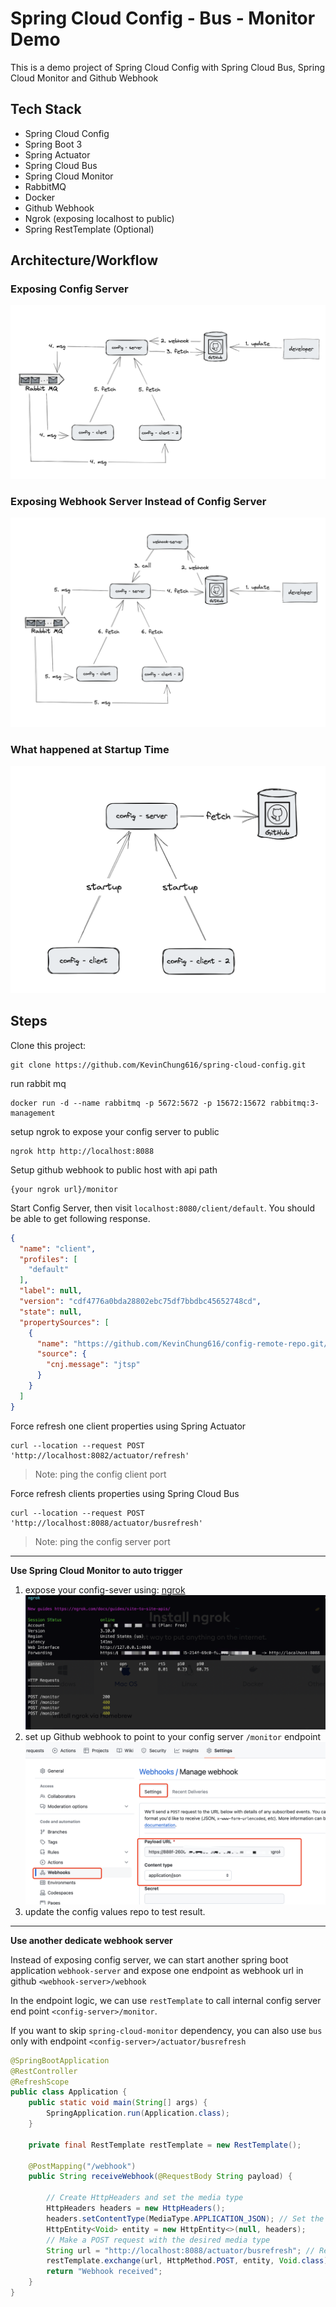 # Spring Cloud Config - Bus - Monitor Demo

This is a demo project of Spring Cloud Config with Spring Cloud Bus, Spring Cloud Monitor and Github Webhook


## Tech Stack

+ Spring Cloud Config
+ Spring Boot 3
+ Spring Actuator
+ Spring Cloud Bus
+ Spring Cloud Monitor
+ RabbitMQ
+ Docker
+ Github Webhook
+ Ngrok (exposing localhost to public)
+ Spring RestTemplate (Optional)

## Architecture/Workflow

### Exposing Config Server
![](update-monitor.png)

### Exposing Webhook Server Instead of Config Server
![](update-webhook-server.png)

### What happened at Startup Time
![](startup.png)

## Steps

Clone this project:
```
git clone https://github.com/KevinChung616/spring-cloud-config.git
```

run rabbit mq
```shell
docker run -d --name rabbitmq -p 5672:5672 -p 15672:15672 rabbitmq:3-management
```

setup ngrok to expose your config server to public
```shell
ngrok http http://localhost:8088
```

Setup github webhook to public host with api path
```shell
{your ngrok url}/monitor
```

Start Config Server, then visit `localhost:8080/client/default`. You should be able to get following response.
```json
{
  "name": "client",
  "profiles": [
    "default"
  ],
  "label": null,
  "version": "cdf4776a0bda28802ebc75df7bbdbc45652748cd",
  "state": null,
  "propertySources": [
    {
      "name": "https://github.com/KevinChung616/config-remote-repo.git/client.properties",
      "source": {
        "cnj.message": "jtsp"
      }
    }
  ]
}

```

Force refresh one client properties using Spring Actuator

```shell
curl --location --request POST 'http://localhost:8082/actuator/refresh'
```
> Note: ping the config client port

Force refresh clients properties using Spring Cloud Bus
```shell
curl --location --request POST 'http://localhost:8088/actuator/busrefresh'
```
> Note: ping the config server port
> 

---
**Use Spring Cloud Monitor to auto trigger**

1. expose your config-sever using: [ngrok](https://ngrok.com/download)
   ![](ngrok-serve.png)
2. set up Github webhook to point to your config server `/monitor` endpoint
   ![](github-webhook.png)
3. update the config values repo to test result.

---

**Use another dedicate webhook server**

Instead of exposing config server, we can start another spring boot application `webhook-server` and expose one endpoint as webhook url in github `<webhook-server>/webhook`

In the endpoint logic, we can use `restTemplate` to call internal config server end point `<config-server>/monitor`. 

If you want to skip `spring-cloud-monitor` dependency, you can also use `bus` only with endpoint `<config-server>/actuator/busrefresh`

```java
@SpringBootApplication
@RestController
@RefreshScope
public class Application {
    public static void main(String[] args) {
        SpringApplication.run(Application.class);
    }

    private final RestTemplate restTemplate = new RestTemplate();

    @PostMapping("/webhook")
    public String receiveWebhook(@RequestBody String payload) {

        // Create HttpHeaders and set the media type
        HttpHeaders headers = new HttpHeaders();
        headers.setContentType(MediaType.APPLICATION_JSON); // Set the desired media type here
        HttpEntity<Void> entity = new HttpEntity<>(null, headers);
        // Make a POST request with the desired media type
        String url = "http://localhost:8088/actuator/busrefresh"; // Replace with the actual endpoint URL
        restTemplate.exchange(url, HttpMethod.POST, entity, Void.class);
        return "Webhook received";
    }
}
```
